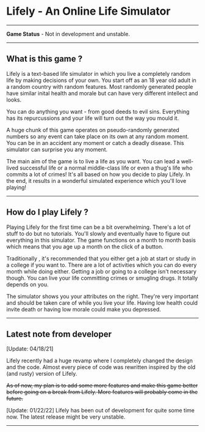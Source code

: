 # Lifely - An Online Life Simulator



---
**Game Status** - Not in development and unstable.

---

## What is this game ?

Lifely is a text-based life simulator in which you live a completely random life by making decisions of your own. You start off as an 18 year old adult in a random country with random features. Most randomly generated people have similar inital health and morale but can have very different intellect and looks. 

You can do anything you want - from good deeds to evil sins. Everything has its repurcussions and your life will turn out the way you mould it.

A huge chunk of this game operates on pseudo-randomly generated numbers so any event can take place on its own at any random moment. You can be in an accident any moment or catch a deadly disease. This simulator can surprise you any moment.

The main aim of the game is to live a life as you want. You can lead a well-lived successful life or a normal middle-class life or even a thug's life who commits a lot of crimes!
It's all based on how you decide to play Lifely. In the end, it results in a wonderful simulated experience which you'll love playing! 


---

## How do I play Lifely ?

Playing Lifely for the first time can be a bit overwhelming. There's a lot of stuff to do but no tutorials. You'll slowly and eventually have to figure out everything in this simulator. The game functions on a month to month basis which means that you age up a month on the click of a button.


Traditionally , it's recommended that you either get a job at start or study in a college if you want to. There are a lot of activities which you can do every month while doing either. Getting a job or going to a college isn't necessary though. You can live your life committing crimes or smugling drugs. It totally depends on you.


The simulator shows you your attributes on the right. They're very important and should be taken care of while you live your life. Having low health could invite death or having low morale could make you depressed.


---

## Latest note from developer
[Update: 04/18/21]

Lifely recently had a huge revamp where I completely changed the design and the code. Almost every piece of code was rewritten inspired by the old (and rusty) version of Lifely.

~~As of now, my plan is to add some more features and make this game better before going on a break from Lifely. More features will probably come in the future.~~

[Update: 01/22/22]
Lifely has been out of development for quite some time now. The latest release might be very unstable. 

---
